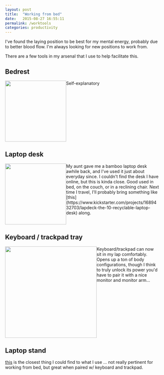 ```yaml
---
layout: post
title:  "Working from bed"
date:   2015-08-27 16:55:11
permalink: /worktools
categories: productivity
---
```



I've found the laying position to be best for my mental energy, probably due to better blood flow.  I'm always looking for new positions to work from.

There are a few tools in my arsenal that I use to help facilitate this.

## Bedrest
<a style='float:left' target='_blank' href='http://www.amazon.com/Brentwood-Originals-Brushed-Twill-Bedrest/dp/B002S0NJNK/ref=sr_1_2?ie=UTF8&qid=1440707082&sr=8-2'>
  <img width='200' src='http://ecx.images-amazon.com/images/I/81Jb4QRh2CL._SL1500_.jpg' />
</a>
Self-explanatory

<div style='clear:both'></div>

## Laptop desk
<a style='float:left' target='_blank' href='http://www.amazon.com/Songmics-Portable-Desk-Foldable-Breakfast/dp/B00NFHMGDE/ref=sr_1_43?ie=UTF8&qid=1440707896&sr=8-43'>
  <img width='200' src='http://ecx.images-amazon.com/images/I/41-jjcFy0nL.jpg' />
</a>
My aunt gave me a bamboo laptop desk awhile back, and I've used it just about everyday since.  I couldn't find the desk I have online, but this is kinda close.  Good used in bed, on the couch, or in a reclining chair.  Next time I travel, I'll probably bring something like [this](https://www.kickstarter.com/projects/1689432703/lapdeck-the-10-recyclable-laptop-desk) along.

<div style='clear:both'></div>

## Keyboard / trackpad tray
<a style='float:left' target='_blank' href='http://www.amazon.com/MeshWe-Connects-Trackpad-Wireless-Keyboard/dp/B006M7IDTA/ref=sr_1_27?ie=UTF8&qid=1440708227&sr=8-27&keywords=keyboard+tray'>
  <img width='300' src='http://ecx.images-amazon.com/images/I/51%2BJxIWiY4L._SL1000_.jpg' />
</a>

Keyboard/trackpad can now sit in my lap comfortably.  Opens up a ton of body configurations, though I think to truly unlock its power you'd have to pair it with a nice monitor and monitor arm...

<div style='clear:both'></div>

## Laptop stand

[this](http://www.amazon.com/Rolodex-82410-Laptop-Stand/dp/B000JE7CMG/ref=sr_1_3?ie=UTF8&qid=1440712866&sr=8-3&keywords=laptop+stand) is the closest thing I could find to what I use ... not really pertinent for working from bed, but great when paired w/ keyboard and trackpad.
